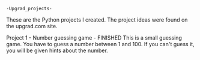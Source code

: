 	-Upgrad_projects-
These are the Python projects I created. The project ideas were found on the upgrad.com site.

Project 1 - Number guessing game - FINISHED
	This is a small guessing game. You have to guess a number between 1 and 100. If you can't guess it, you will be given hints about the number.